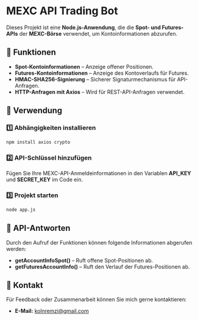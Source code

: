 
# MEXC API Trading Bot

Dieses Projekt ist eine **Node.js-Anwendung**, die die **Spot- und Futures-APIs** der **MEXC-Börse** verwendet, um Kontoinformationen abzurufen.

## 📌 Funktionen

- **Spot-Kontoinformationen** – Anzeige offener Positionen.
- **Futures-Kontoinformationen** – Anzeige des Kontoverlaufs für Futures.
- **HMAC-SHA256-Signierung** – Sicherer Signaturmechanismus für API-Anfragen.
- **HTTP-Anfragen mit Axios** – Wird für REST-API-Anfragen verwendet.

## 🚀 Verwendung

### 1️⃣ Abhängigkeiten installieren

```bash
npm install axios crypto
```

### 2️⃣ API-Schlüssel hinzufügen

Fügen Sie Ihre MEXC-API-Anmeldeinformationen in den Variablen **API_KEY** und **SECRET_KEY** im Code ein.

### 3️⃣ Projekt starten

```bash
node app.js
```

## 📜 API-Antworten

Durch den Aufruf der Funktionen können folgende Informationen abgerufen werden:

- **getAccountInfoSpot()** – Ruft offene Spot-Positionen ab.
- **getFuturesAccountInfo()** – Ruft den Verlauf der Futures-Positionen ab.

## 📧 Kontakt

Für Feedback oder Zusammenarbeit können Sie mich gerne kontaktieren:


- **E-Mail:** [kolnremzi@gmail.com](mailto:kolnremzi@gmail.com)

